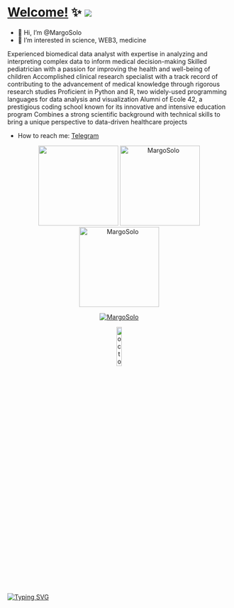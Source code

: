  # [Welcome!](https://blognas.hwb0307.com) ✨ <a href="https://blognas.hwb0307.com"><img src="https://komarev.com/ghpvc/?username=MargoSolo&color=blueviolet&style=flat-square&label=Nice+To+Meet+U"></a>
- 👋 Hi, I’m @MargoSolo
- 👀 I’m interested in science, WEB3, medicine



Experienced biomedical data analyst with expertise in analyzing and interpreting complex data to inform medical decision-making
Skilled pediatrician with a passion for improving the health and well-being of children
Accomplished clinical research specialist with a track record of contributing to the advancement of medical knowledge through rigorous research studies
Proficient in Python and R, two widely-used programming languages for data analysis and visualization
Alumni of Ecole 42, a prestigious coding school known for its innovative and intensive education program
Combines a strong scientific background with technical skills to bring a unique perspective to data-driven healthcare projects

-  How to reach me: [Telegram](https://t.me/marga21school)

 
  
<p align="center">
  <a href="#"><img src="https://github-readme-stats.vercel.app/api?username=MargoSolo&show_icons=true&include_all_commits=true&theme=light" height="180px"></a>
  <a href="#"><img src="https://github-readme-stats.vercel.app/api/top-langs/?username=MargoSolo&layout=compact&theme=light" height="180px" alt="MargoSolo"></a>
  <a href="#"><img src="https://github-readme-streak-stats.herokuapp.com/?user=MargoSolo&theme=light" height="180px" alt="MargoSolo"></a>
 
</p>
 
<p align="center"> <a href="https://hybridoitc.com"><img src="https://github-profile-trophy.vercel.app/?username=MargoSolo&theme=light" alt="MargoSolo" /></a> </p>
 

 <p align="center">
 <img alt="octocat" width=15% src="https://user-images.githubusercontent.com/5713670/87202985-820dcb80-c2b6-11ea-9f56-7ec461c497c3.gif"/>
  
</p>

<a href="https://git.io/typing-svg"><img src="https://readme-typing-svg.demolab.com?font=Fira+Code&pause=1000&color=6DDCCF&background=FF52BC00&width=610&lines=coding+as+art.+keep+open+source,+enjoy+open+source." alt="Typing SVG" /></a>
 

